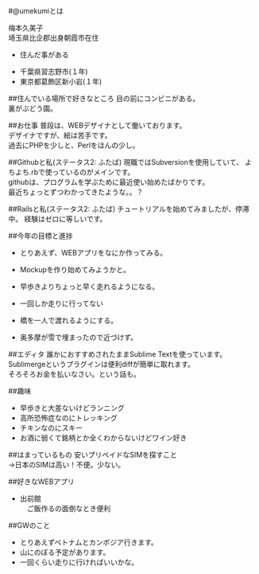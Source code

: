 #@umekumiとは

梅本久美子  
埼玉県比企郡出身朝霞市在住  
* 住んだ事がある
 - 千葉県習志野市(１年)
 - 東京都葛飾区新小岩(１年)  

##住んでいる場所で好きなところ
目の前にコンビニがある。  
裏がぶどう園。

##お仕事
普段は、WEBデザイナとして働いております。  
デザイナですが、絵は苦手です。  
過去にPHPを少しと、Perlをほんの少し。  

##Githubと私(ステータス2: ふたば)
現職ではSubversionを使用していて、
よちよち.rbで使っているのがメインです。  
githubは、プログラムを学ぶために最近使い始めたばかりです。  
最近ちょっとずつわかってきたような。。？

##Railsと私(ステータス2: ふたば)
チュートリアルを始めてみましたが、停滞中。 経験はゼロに等しいです。

##今年の目標と進捗
* とりあえず、WEBアプリをなにか作ってみる。
 - Mockupを作り始めてみようかと。
* 早歩きよりちょっと早く走れるようになる。
 - 一回しか走りに行ってない
* 橋を一人で渡れるようにする。
 - 奥多摩が雪で埋まったので近づけず。

##エディタ
誰かにおすすめされたままSublime Textを使っています。  
Sublimergeというプラグインは便利diffが簡単に取れます。  
そろそろお金を払いなさい。という話も。


##趣味
* 早歩きと大差ないけどランニング
* 高所恐怖症なのにトレッキング
* チキンなのにスキー
* お酒に弱くて銘柄とか全くわからないけどワイン好き

##はまっているもの
安いプリペイドなSIMを探すこと  
→日本のSIMは高い！不便。少ない。

##好きなWEBアプリ
* 出前館  
　ご飯作るの面倒なとき便利

##GWのこと
* とりあえずベトナムとカンボジア行きます。  
* 山にのぼる予定があります。  
* 一回くらい走りに行ければいいかな。
